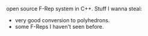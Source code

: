open source F-Rep system in C++.
Stuff I wanna steal:
* very good conversion to polyhedrons.
* some F-Reps I haven't seen before.

